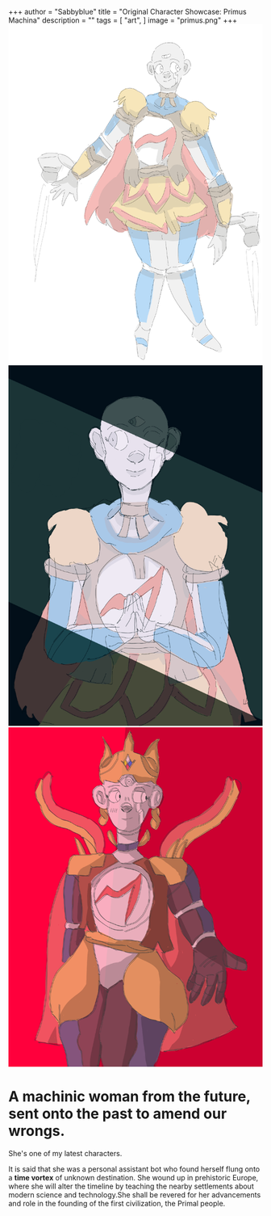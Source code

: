 +++
author = "Sabbyblue"
title = "Original Character Showcase: Primus Machina"
description = ""
tags = [
    "art",
]
image = "primus.png"
+++
![](primus1.png) ![](primus6.png) ![](primus5.png)

# A machinic woman from the future, sent onto the past to amend our wrongs.

She's one of my latest characters.

It is said that she was a personal assistant bot who found herself flung onto a **time vortex** of unknown destination. She wound up in prehistoric Europe, where she will alter the timeline by teaching the nearby settlements about modern science and technology.She shall be revered for her advancements and role in the founding of the first civilization, the Primal people.
